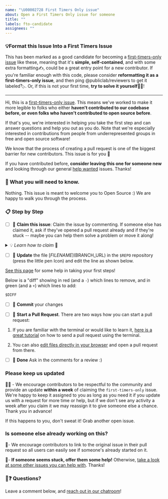 ```yaml
---
name: "\U00002728 First Timers Only issue"
about: Open a First Timers Only issue for someone
title: ""
labels: fto-candidate
assignees: ""
---
```


### 💡Format this Issue Into a First Timers Issue

This has been marked as a good candidate for becoming a [first-timers-only issue](https://code.publiclab.org/#r=all) like these, meaning that it's **simple, self-contained**, and with some extra formatting✍️, could be a great entry point for a new contributor. If you're familiar enough with this code, please consider **reformatting it as a first-timers-only issue**, and then ping @publiclab/reviewers to get it labeled🏷. Or, if this is not your first time, **try to solve it yourself**🧑‍💻!

---

Hi, this is a [first-timers-only issue](https://code.publiclab.org/#r=all). This means we've worked to make it more legible to folks who either **haven't contributed to our codebase before, or even folks who haven't contributed to open source before**.

If that's you, we're interested in helping you take the first step and can answer questions and help you out as you do. Note that we're especially interested in contributions from people from underrepresented groups in free and open source software!

We know that the process of creating a pull request is one of the biggest barrier for new contributors. This issue is for you 💝

If you have contributed before, **consider leaving this one for someone new** and looking through our general [help wanted](https://github.com/publiclab/plots2/issues?q=is%3Aissue+is%3Aopen+label%3A%22help+wanted%22) issues. Thanks!

### 🤔 What you will need to know.

Nothing. This issue is meant to welcome you to Open Source :) We are happy to walk you through the process.

### 📋 Step by Step

- [ ] 🙋 **Claim this issue**: Claim the issue by commenting. If someone else has claimed it, ask if they've opened a pull request already and if they're stuck -- maybe you can help them solve a problem or move it along!
<details>
  <summary>💡 <i>Learn how to claim</i> 🙋</summary>
  <h3>Claiming an issue</h3>
  <p>Unless the issue is marked as reserved for someone, you can just say "I'd like to try this!" and then you've claimed it - no need to wait for someone to assign it to you. Just be sure you link your pull request (PR) to this issue so we can see where your solution is.</p>
  <p>And open one early if possible - even before you've completed it with additional commits - and others can help you figure out any issues you may face.</p>
</details>

- [ ] 📝 **Update** the file [$FILENAME]($BRANCH_URL) in the `$REPO` repository (press the little pen Icon) and edit the line as shown below.

[See this page](https://code.publiclab.org/#r=all) for some help in taking your first steps!

Below is a "diff" showing in red (and a `-`) which lines to remove, and in green (and a `+`) which lines to add:

```diff
$DIFF
```

- [ ] 💾 **Commit** your changes

- [ ] 🔀 **Start a Pull Request**. There are two ways how you can start a pull request:

1. If you are familiar with the terminal or would like to learn it, [here is a great tutorial](https://app.egghead.io/playlists/how-to-contribute-to-an-open-source-project-on-github) on how to send a pull request using the terminal.

2. You can also [edit files directly in your browser](https://help.github.com/articles/editing-files-in-your-repository/) and open a pull request from there.

- [ ] 🏁 **Done** Ask in the comments for a review :)

### Please keep us updated

💬⏰ - We encourage contributors to be respectful to the community and provide an update **within a week** of claiming the `first-timers-only` issue. We're happy to keep it assigned to you as long as you need it if you update us with a request for more time or help, but if we don't see any activity a week after you claim it we may reassign it to give someone else a chance. Thank you in advance!

If this happens to you, don't sweat it! Grab another open issue.

### Is someone else already working on this?

🔗- We encourage contributors to link to the original issue in their pull request so all users can easily see if someone's already started on it.

👥- **If someone seems stuck, offer them some help!** Otherwise, [take a look at some other issues you can help with](https://code.publiclab.org/#r=all). Thanks!

### 🤔❓ Questions?

Leave a comment below, and [reach out in our chatroom](https://publiclab.org/chat)!
